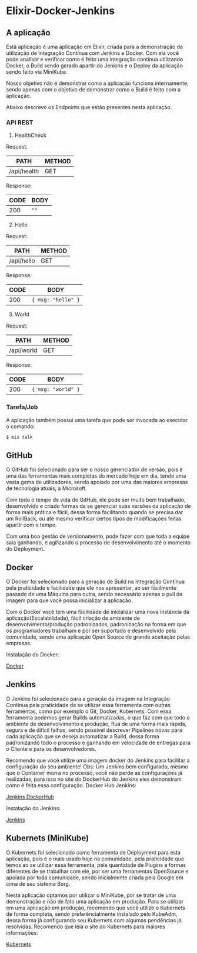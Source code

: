 # Elixir-Docker-Jenkins


## A aplicação

Está aplicação é uma aplicação em Elixir, criada para a demonstração da utilização de Integração Contínua com Jenkins e Docker. Com ela você pode analisar e verificar como é feito uma integração contínua utilizando Docker, o Build sendo gerado apartir do Jenkins e o Deploy da aplicação sendo feito via MiniKube.

Nosso objetivo não é demonstrar como a aplicação funciona internamente, sendo apenas com o objetivo de demonstrar como o Build é feito com a aplicação.

Abaixo descrevo os Endpoints que estão presentes nesta aplicação.

### API REST

1. HealthCheck

Request:

| PATH        | METHOD |
| ----------- | ------ |
| /api/health | GET

Response:

| CODE | BODY |
| ---- | ---- |
| 200  | `""`   |

2. Hello

Request:

| PATH       | METHOD |
| ---------- | ------ |
| /api/hello | GET

Response:

| CODE | BODY               |
| ---- | ------------------ |
| 200  | `{ msg: "hello" }` |

3. World

Request:

| PATH       | METHOD |
| ---------- | ------ |
| /api/world | GET

Response:

| CODE | BODY               |
| ---- | ------------------ |
| 200  | `{ msg: "world" }` |

### Tarefa/Job

A aplicação também possui uma tarefa que pode ser invocada ao executar o comando:

```bash
$ mix talk
```

## GitHub

O GitHub foi selecionado para ser o nosso gerenciador de versão, pois é uma das ferramentas mais completas do mercado hoje em dia, tendo uma vasta gama de utilizadores, sendo apoiado por uma das maiores empresas de tecnologia atuais, a Microsoft. 

Com todo o tempo de vida do GitHub, ele pode ser muito bem trabalhado, desenvolvido e criado formas de se gerenciar suas versões da aplicação de forma mais prática e fácil, dessa forma facilitando quando se precisa dar um RollBack, ou até mesmo verificar certos tipos de modificações feitas apartir com o tempo.

Com uma boa gestão de versionamento, pode fazer com que toda a equipe saia ganhando, e agilizando o processo de desenvolvimento até o momento do Deployment.

## Docker

O Docker foi selecionado para a geração de Build na Integração Contínua pela praticidade e facilidade que ele nos apresentar, ao ser fácilmente passado de uma Máquina para outra, sendo necessário apenas o pull da imagem para que você possa inicializar a aplicação.

Com o Docker você tem uma fácilidade de inicializar uma nova instância da aplicação(Escalabilidade), fácil criação de ambiente de desenvolvimento/produção padronizados, padronização na forma em que os programadores trabalham e por ser suportado e desenvolvido pela comunidade, sendo uma aplicação Open Source de grande aceitação pelas empresas.

Instalação do Docker:

[Docker](https://docs.docker.com/install/linux/docker-ce/ubuntu/)

## Jenkins

O Jenkins foi selecionado para a geração da imagem na Integração Contínua pela praticidade de se utilizar essa ferramenta com outras ferramentas, como por exemplo o Git, Docker, Kubernets. Com essa ferramenta podemos gerar Builds automatizadas, o que faz com que todo o ambiente de desenvolvimento e produção, flua de uma forma mais rápida, segura e de difícil falhas, sendo possível descrever Pipelines novas para cada aplicação que se deseja automatizar a Build, dessa forma padronizando todo o processo e ganhando em velocidade de entregas para o Cliente e para os desenvolvedores.

Recomendo que você utilize uma imagem docker do Jenkins para facilitar a configuração do seu ambiente! Obs: Um Jenkins bem configurado, mesmo que o Container morra no processo, você não perde as configurações já realizadas, para isso no site do DockerHub do Jenkins eles demonstram como é feita essa configuração. Docker Hub Jenkins:

[Jenkins DockerHub](https://hub.docker.com/_/jenkins/)

Instalação do Jenkins:

[Jenkins](https://jenkins.io/doc/book/installing/)

## Kubernets (MiniKube)

O Kubernets foi selecionado como ferramenta de Deployment para esta aplicação, pois é o mais usado hoje na comunidade, pela praticidade que temos ao se utilizar essa ferramenta, pela quantidade de Plugins e formas diferentes de se trabalhar com ele, por ser uma ferramentas OpenSource e apoiada por toda comunidade, sendo inicialmente criada pela Google em cima de seu sistema Borg.

Nesta aplicação optamos por utilizar o MiniKube, por se tratar de uma demonstração e não de fato uma aplicação em produção. Para se utilizar em uma aplicação em produção, recomendo que você utilize o Kubernets de forma completa, sendo preferêncialmente instalado pelo KubeAdm, dessa forma já configurando seu Kubernets com algumas pendências já resolvidas. Recomendo que leia o site do Kubernets para maiores informações:

[Kubernets](https://kubernetes.io/pt/)